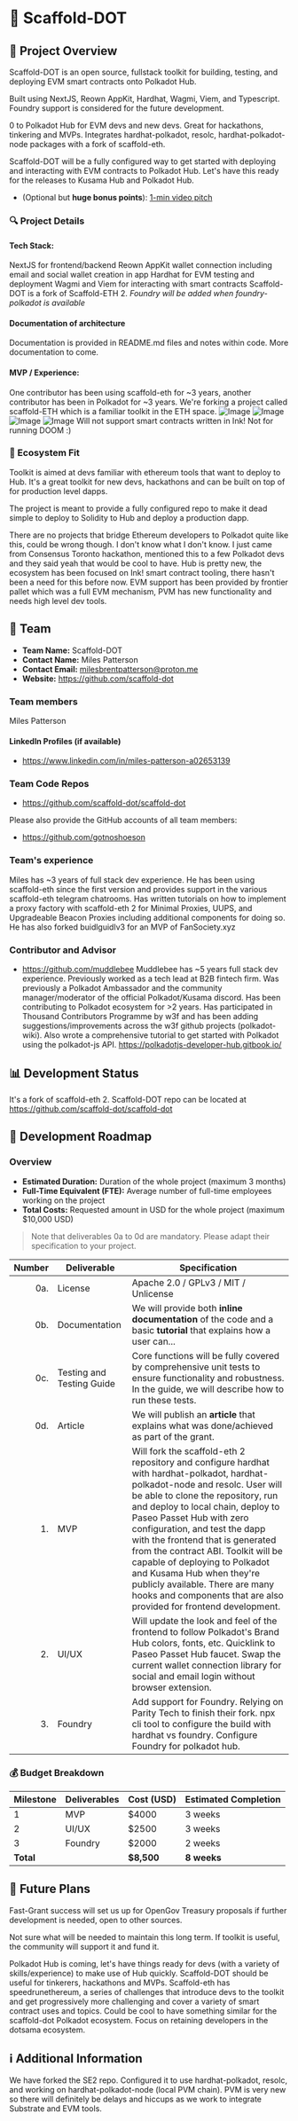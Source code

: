 # 📝 Scaffold-DOT

## 🌟 Project Overview

Scaffold-DOT is an open source, fullstack toolkit for building, testing, and deploying EVM smart contracts onto Polkadot Hub.

Built using NextJS, Reown AppKit, Hardhat, Wagmi, Viem, and Typescript. Foundry support is considered for the future development.

0 to Polkadot Hub for EVM devs and new devs. Great for hackathons, tinkering and MVPs. Integrates hardhat-polkadot, resolc, hardhat-polkadot-node packages with a fork of scaffold-eth.

Scaffold-DOT will be a fully configured way to get started with deploying and interacting with EVM contracts to Polkadot Hub. Let's have this ready for the releases to Kusama Hub and Polkadot Hub.
- (Optional but **huge bonus points**): [1-min video pitch](https://www.ycombinator.com/video/)

### 🔍 Project Details

#### Tech Stack:
NextJS for frontend/backend
Reown AppKit wallet connection including email and social wallet creation in app
Hardhat for EVM testing and deployment
Wagmi and Viem for interacting with smart contracts
Scaffold-DOT is a fork of Scaffold-ETH 2.
*Foundry will be added when foundry-polkadot is available*

#### Documentation of architecture
Documentation is provided in README.md files and notes within code. More documentation to come.

#### MVP / Experience:
One contributor has been using scaffold-eth for ~3 years, another contributor has been in Polkadot for ~3 years. We're forking a project called scaffold-ETH which is a familiar toolkit in the ETH space.
![Image](https://github.com/user-attachments/assets/8cbcecee-e880-4e4e-85f4-dd262f69655e)
![Image](https://github.com/user-attachments/assets/12e4a857-84b4-4b1b-a899-862aa0cee084)
![Image](https://github.com/user-attachments/assets/4b1b2db9-58e1-4d8c-aae9-97f1cf8fb509)
![Image](https://github.com/user-attachments/assets/130355e7-45ed-4891-915f-50eaa9207293)
Will not support smart contracts written in Ink! Not for running DOOM :)

### 🧩 Ecosystem Fit

Toolkit is aimed at devs familiar with ethereum tools that want to deploy to Hub. It's a great toolkit for new devs, hackathons and can be built on top of for production level dapps.

The project is meant to provide a fully configured repo to make it dead simple to deploy to Solidity to Hub and deploy a production dapp.

There are no projects that bridge Ethereum developers to Polkadot quite like this, could be wrong though. I don't know what I don't know.
I just came from Consensus Toronto hackathon, mentioned this to a few Polkadot devs and they said yeah that would be cool to have.
Hub is pretty new, the ecosystem has been focused on Ink! smart contract tooling, there hasn't been a need for this before now. EVM support has been provided by frontier pallet which was a full EVM mechanism, PVM has new functionality and needs high level dev tools.

## 👥 Team

- **Team Name:** Scaffold-DOT
- **Contact Name:** Miles Patterson
- **Contact Email:** milesbrentpatterson@proton.me
- **Website:** https://github.com/scaffold-dot

### Team members

Miles Patterson

#### LinkedIn Profiles (if available)

- https://www.linkedin.com/in/miles-patterson-a02653139

### Team Code Repos

- https://github.com/scaffold-dot/scaffold-dot

Please also provide the GitHub accounts of all team members:

- https://github.com/gotnoshoeson


### Team's experience

Miles has ~3 years of full stack dev experience. He has been using scaffold-eth since the first version and provides support in the various scaffold-eth telegram chatrooms. Has written tutorials on how to implement a proxy factory with scaffold-eth 2 for Minimal Proxies, UUPS, and Upgradeable Beacon Proxies including additional components for doing so. He has also forked buidlguidlv3 for an MVP of FanSociety.xyz

### Contributor and Advisor
- https://github.com/muddlebee
Muddlebee has ~5 years full stack dev experience. Previously worked as a tech lead at B2B fintech firm. Was previously a Polkadot Ambassador and the community manager/moderator of the official Polkadot/Kusama discord. Has been contributing to Polkadot ecosystem for >2 years. Has participated in Thousand Contributors Programme by w3f and has been adding suggestions/improvements across the w3f github projects (polkadot-wiki). Also wrote a comprehensive tutorial to get started with Polkadot using the polkadot-js API. https://polkadotjs-developer-hub.gitbook.io/

## 📊 Development Status

It's a fork of scaffold-eth 2. Scaffold-DOT repo can be located at https://github.com/scaffold-dot/scaffold-dot

## 📅 Development Roadmap

### Overview

- **Estimated Duration:** Duration of the whole project (maximum 3 months)
- **Full-Time Equivalent (FTE):**  Average number of full-time employees working on the project
- **Total Costs:** Requested amount in USD for the whole project (maximum $10,000 USD)

> Note that deliverables 0a to 0d are mandatory. Please adapt their specification to your project.

| Number | Deliverable | Specification |
| -----: | ----------- | ------------- |
| 0a. | License | Apache 2.0 / GPLv3 / MIT / Unlicense |
| 0b. | Documentation | We will provide both **inline documentation** of the code and a basic **tutorial** that explains how a user can... |
| 0c. | Testing and Testing Guide | Core functions will be fully covered by comprehensive unit tests to ensure functionality and robustness. In the guide, we will describe how to run these tests. |
| 0d. | Article | We will publish an **article** that explains what was done/achieved as part of the grant. |
| 1. | MVP | Will fork the scaffold-eth 2 repository and configure hardhat with hardhat-polkadot, hardhat-polkadot-node and resolc. User will be able to clone the repository, run and deploy to local chain, deploy to Paseo Passet Hub with zero configuration, and test the dapp with the frontend that is generated from the contract ABI. Toolkit will be capable of deploying to Polkadot and Kusama Hub when they're publicly available. There are many hooks and components that are also provided for frontend development.
| 2. | UI/UX | Will update the look and feel of the frontend to follow Polkadot's Brand Hub colors, fonts, etc. Quicklink to Paseo Passet Hub faucet. Swap the current wallet connection library for social and email login without browser extension.
| 3. | Foundry | Add support for Foundry. Relying on Parity Tech to finish their fork. npx cli tool to configure the build with hardhat vs foundry. Configure Foundry for polkadot hub.

### 💰 Budget Breakdown

| Milestone | Deliverables | Cost (USD) | Estimated Completion |
| --- | --- | --- | --- |
| 1 | MVP | $4000 | 3 weeks | 40 hours of fulltime at $100 USD / hr.
| 2 | UI/UX | $2500 | 3 weeks | 25 hours of partime at $100 USD / hr.
| 3 | Foundry | $2000 | 2 weeks | 20 hours of partime at $100 USD / hr.
| **Total** | | **$8,500** | **8 weeks** |

## 🔮 Future Plans

Fast-Grant success will set us up for OpenGov Treasury proposals if further development is needed, open to other sources.

Not sure what will be needed to maintain this long term. If toolkit is useful, the community will support it and fund it.

Polkadot Hub is coming, let's have things ready for devs (with a variety of skills/experience) to make use of Hub quickly. Scaffold-DOT should be useful for tinkerers, hackathons and MVPs. Scaffold-eth has speedrunethereum, a series of challenges that introduce devs to the toolkit and get progressively more challenging and cover a variety of smart contract uses and topics. Could be cool to have something similar for the scaffold-dot Polkadot ecosystem. Focus on retaining developers in the dotsama ecosystem.

## ℹ️ Additional Information

We have forked the SE2 repo. Configured it to use hardhat-polkadot, resolc, and working on hardhat-polkadot-node (local PVM chain). PVM is very new so there will definitely be delays and hiccups as we work to integrate Substrate and EVM tools.
